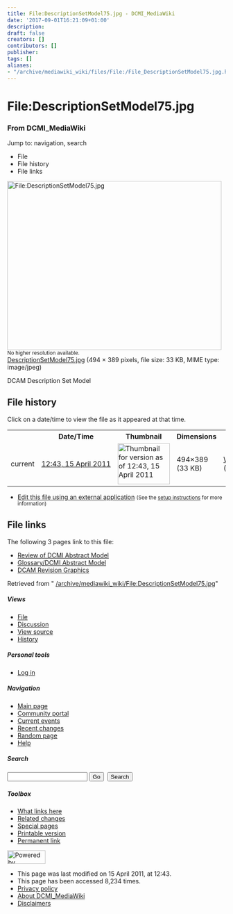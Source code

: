 ```yaml
---
title: File:DescriptionSetModel75.jpg - DCMI_MediaWiki
date: '2017-09-01T16:21:09+01:00'
description: 
draft: false
creators: []
contributors: []
publisher: 
tags: []
aliases:
- "/archive/mediawiki_wiki/files/File:/File_DescriptionSetModel75.jpg.html"
---
```


<a id="top"></a>
# File:DescriptionSetModel75.jpg

### From DCMI\_MediaWiki

Jump to: navigation, search
<!-- start content -->
- File
- File history
- File links

 [<img alt="File:DescriptionSetModel75.jpg" src="/images/d/d3/DescriptionSetModel75.jpg" width="494" height="389">](/archive/mediawiki_wiki/files/DescriptionSetModel75.jpg)  
<small>No higher resolution available.</small>  
 [DescriptionSetModel75.jpg](/images/d/d3/DescriptionSetModel75.jpg)‎ (494 × 389 pixels, file size: 33 KB, MIME type: image/jpeg)

DCAM Description Set Model

<!-- 
NewPP limit report
Preprocessor node count: 1/1000000
Post-expand include size: 0/2097152 bytes
Template argument size: 0/2097152 bytes
Expensive parser function count: 0/100
-->
## File history

Click on a date/time to view the file as it appeared at that time.

<table class="wikitable filehistory">
  <tr>
    <td></td>
    <th>Date/Time</th>
    <th>Thumbnail</th>
    <th>Dimensions</th>
    <th>User</th>
    <th>Comment</th>
  </tr>
  <tr>
    <td>current</td>
    <td class="filehistory-selected" style="white-space: nowrap;"><a href="/archive/mediawiki_wiki/files/DescriptionSetModel75.jpg">12:43, 15 April 2011</a></td>
    <td><a href="/images/d/d3/DescriptionSetModel75.jpg"><img alt="Thumbnail for version as of 12:43, 15 April 2011" src="/images/d/d3/DescriptionSetModel75.jpg" width="120" height="94"></a></td>
    <td>494×389 <span style="white-space: nowrap;">(33 KB)</span>
    </td>
    <td>
      <a href="/index.php/User:WikiSysop" title="User:WikiSysop" class="mw-userlink">WikiSysop</a> <span style="white-space: nowrap;"> <span class="mw-usertoollinks">(<a href="/index.php?title=User_talk:WikiSysop&amp;action=edit&amp;redlink=1" class="new" title="User talk:WikiSysop (page does not exist)">Talk</a> | <a href="/index.php/Special:Contributions/WikiSysop" title="Special:Contributions/WikiSysop">contribs</a>)</span></span>
    </td>
    <td> <span class="comment">(DCAM Description Set Model)</span>
    </td>
  </tr>
</table>

  

- [Edit this file using an external application](/index.php?title=File:DescriptionSetModel75.jpg&action=edit&externaledit=true&mode=file "File:DescriptionSetModel75.jpg") <small>(See the <a href="http://www.mediawiki.org/wiki/Manual:External_editors" class="external text" rel="nofollow">setup instructions</a> for more information)</small>

## File links

The following 3 pages link to this file:

- [Review of DCMI Abstract Model](/index.php/Review_of_DCMI_Abstract_Model "Review of DCMI Abstract Model")
- [Glossary/DCMI Abstract Model](/index.php/Glossary/DCMI_Abstract_Model "Glossary/DCMI Abstract Model")
- [DCAM Revision Graphics](/index.php/DCAM_Revision_Graphics "DCAM Revision Graphics")

Retrieved from " [/archive/mediawiki_wiki/File:DescriptionSetModel75.jpg](/archive/mediawiki_wiki/files/File:/File:DescriptionSetModel75.jpg.html)"

<!-- end content -->

##### Views

- [File](/archive/mediawiki_wiki/files/File:/File:DescriptionSetModel75.jpg.html "View the file page [c]")
- [Discussion](/index.php?title=File_talk:DescriptionSetModel75.jpg&action=edit&redlink=1 "Discussion about the content page [t]")
- [View source](/index.php?title=File:DescriptionSetModel75.jpg&action=edit "This page is protected.
You can view its source [e]")
- [History](/index.php?title=File:DescriptionSetModel75.jpg&action=history "Past revisions of this page [h]")

##### Personal tools

- [Log in](/index.php?title=Special:UserLogin&returnto=File:DescriptionSetModel75.jpg "You are encouraged to log in; however, it is not mandatory [o]")

<script type="text/javascript"> if (window.isMSIE55) fixalpha(); </script>

##### Navigation

- [Main page](/index.php/Main_Page "Visit the main page [z]")
- [Community portal](/index.php/DCMI_MediaWiki:Community_portal "About the project, what you can do, where to find things")
- [Current events](/index.php/DCMI_MediaWiki:Current_events "Find background information on current events")
- [Recent changes](/index.php/Special:RecentChanges "The list of recent changes in the wiki [r]")
- [Random page](/index.php/Special:Random "Load a random page [x]")
- [Help](/index.php/Help:Contents "The place to find out")

##### <label for="searchInput">Search</label>

<form action="/index.php" id="searchform">
				<input type="hidden" name="title" value="Special:Search">
				<input id="searchInput" title="Search DCMI_MediaWiki" accesskey="f" type="search" name="search">
				<input type="submit" name="go" class="searchButton" id="searchGoButton" value="Go" title="Go to a page with this exact name if exists"> 
				<input type="submit" name="fulltext" class="searchButton" id="mw-searchButton" value="Search" title="Search the pages for this text">
			</form>

##### Toolbox

- [What links here](/index.php/Special:WhatLinksHere/File:DescriptionSetModel75.jpg "List of all wiki pages that link here [j]")
- [Related changes](/index.php/Special:RecentChangesLinked/File:DescriptionSetModel75.jpg "Recent changes in pages linked from this page [k]")
- [Special pages](/index.php/Special:SpecialPages "List of all special pages [q]")
- [Printable version](/index.php?title=File:DescriptionSetModel75.jpg&printable=yes "Printable version of this page [p]")
- [Permanent link](/index.php?title=File:DescriptionSetModel75.jpg&oldid=47 "Permanent link to this revision of the page")

<!-- end of the left (by default at least) column -->

 [<img src="/skins/common/images/poweredby_mediawiki_88x31.png" height="31" width="88" alt="Powered by MediaWiki">](http://www.mediawiki.org/)

- This page was last modified on 15 April 2011, at 12:43.
- This page has been accessed 8,234 times.
- [Privacy policy](/index.php/DCMI_MediaWiki:Privacy_policy "DCMI MediaWiki:Privacy policy")
- [About DCMI\_MediaWiki](/index.php/DCMI_MediaWiki:About "DCMI MediaWiki:About")
- [Disclaimers](/index.php/DCMI_MediaWiki:General_disclaimer "DCMI MediaWiki:General disclaimer")

<script>if (window.runOnloadHook) runOnloadHook();</script><!-- Served in 0.452 secs. -->
